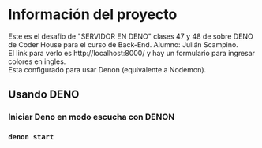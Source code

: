 # Información del proyecto

Este es el desafio de "SERVIDOR EN DENO" clases 47 y 48 de sobre DENO de Coder House para el curso de Back-End. Alumno: Julián Scampino.  
El link para verlo es http://localhost:8000/ y hay un formulario para ingresar colores en ingles.  
Esta configurado para usar Denon (equivalente a Nodemon).  

## Usando DENO

### Iniciar Deno en modo escucha con DENON

###  `denon start`

